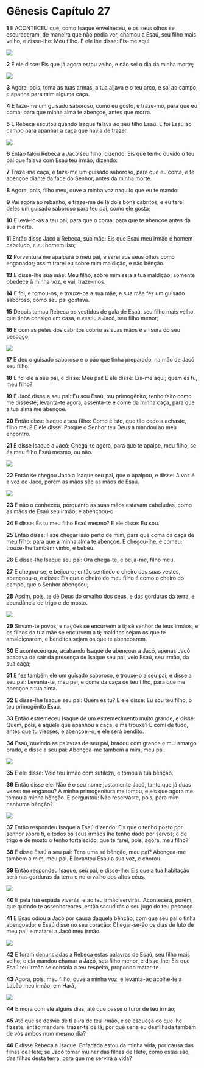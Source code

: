 # Gênesis Capítulo 27

**1** 	E ACONTECEU que, como Isaque envelheceu, e os seus olhos se escureceram, de maneira que não podia ver, chamou a Esaú, seu filho mais velho, e disse-lhe: Meu filho. E ele lhe disse: Eis-me aqui.

![](../Images/SweetPublishing/1-27-1.jpg) 

**2** 	E ele disse: Eis que já agora estou velho, e não sei o dia da minha morte;

![](../Images/SweetPublishing/1-27-2.jpg) 

**3** 	Agora, pois, toma as tuas armas, a tua aljava e o teu arco, e sai ao campo, e apanha para mim alguma caça.

**4** 	E faze-me um guisado saboroso, como eu gosto, e traze-mo, para que eu coma; para que minha alma te abençoe, antes que morra.

**5** 	E Rebeca escutou quando Isaque falava ao seu filho Esaú. E foi Esaú ao campo para apanhar a caça que havia de trazer.

![](../Images/SweetPublishing/1-27-3.jpg) 

**6** 	Então falou Rebeca a Jacó seu filho, dizendo: Eis que tenho ouvido o teu pai que falava com Esaú teu irmão, dizendo:

**7** 	Traze-me caça, e faze-me um guisado saboroso, para que eu coma, e te abençoe diante da face do Senhor, antes da minha morte.

**8** 	Agora, pois, filho meu, ouve a minha voz naquilo que eu te mando:

**9** 	Vai agora ao rebanho, e traze-me de lá dois bons cabritos, e eu farei deles um guisado saboroso para teu pai, como ele gosta;

**10** 	E levá-lo-ás a teu pai, para que o coma; para que te abençoe antes da sua morte.

**11** 	Então disse Jacó a Rebeca, sua mãe: Eis que Esaú meu irmão é homem cabeludo, e eu homem liso;

**12** 	Porventura me apalpará o meu pai, e serei aos seus olhos como enganador; assim trarei eu sobre mim maldição, e não bênção.

**13** 	E disse-lhe sua mãe: Meu filho, sobre mim seja a tua maldição; somente obedece à minha voz, e vai, traze-mos.

**14** 	E foi, e tomou-os, e trouxe-os a sua mãe; e sua mãe fez um guisado saboroso, como seu pai gostava.

**15** 	Depois tomou Rebeca os vestidos de gala de Esaú, seu filho mais velho, que tinha consigo em casa, e vestiu a Jacó, seu filho menor;

**16** 	E com as peles dos cabritos cobriu as suas mãos e a lisura do seu pescoço;

![](../Images/SweetPublishing/1-27-4.jpg) 

**17** 	E deu o guisado saboroso e o pão que tinha preparado, na mão de Jacó seu filho.

**18** 	E foi ele a seu pai, e disse: Meu pai! E ele disse: Eis-me aqui; quem és tu, meu filho?

**19** 	E Jacó disse a seu pai: Eu sou Esaú, teu primogênito; tenho feito como me disseste; levanta-te agora, assenta-te e come da minha caça, para que a tua alma me abençoe.

**20** 	Então disse Isaque a seu filho: Como é isto, que tão cedo a achaste, filho meu? E ele disse: Porque o Senhor teu Deus a mandou ao meu encontro.

**21** 	E disse Isaque a Jacó: Chega-te agora, para que te apalpe, meu filho, se és meu filho Esaú mesmo, ou não.

![](../Images/SweetPublishing/1-27-5.jpg) 

**22** 	Então se chegou Jacó a Isaque seu pai, que o apalpou, e disse: A voz é a voz de Jacó, porém as mãos são as mãos de Esaú.

![](../Images/SweetPublishing/1-27-6.jpg) 

**23** 	E não o conheceu, porquanto as suas mãos estavam cabeludas, como as mãos de Esaú seu irmão; e abençoou-o.

**24** 	E disse: És tu meu filho Esaú mesmo? E ele disse: Eu sou.

**25** 	Então disse: Faze chegar isso perto de mim, para que coma da caça de meu filho; para que a minha alma te abençoe. E chegou-lhe, e comeu; trouxe-lhe também vinho, e bebeu.

**26** 	E disse-lhe Isaque seu pai: Ora chega-te, e beija-me, filho meu.

**27** 	E chegou-se, e beijou-o; então sentindo o cheiro das suas vestes, abençoou-o, e disse: Eis que o cheiro do meu filho é como o cheiro do campo, que o Senhor abençoou;

**28** 	Assim, pois, te dê Deus do orvalho dos céus, e das gorduras da terra, e abundância de trigo e de mosto.

![](../Images/SweetPublishing/1-27-7.jpg) 

**29** 	Sirvam-te povos, e nações se encurvem a ti; sê senhor de teus irmãos, e os filhos da tua mãe se encurvem a ti; malditos sejam os que te amaldiçoarem, e benditos sejam os que te abençoarem.

**30** 	E aconteceu que, acabando Isaque de abençoar a Jacó, apenas Jacó acabava de sair da presença de Isaque seu pai, veio Esaú, seu irmão, da sua caça;

**31** 	E fez também ele um guisado saboroso, e trouxe-o a seu pai; e disse a seu pai: Levanta-te, meu pai, e come da caça de teu filho, para que me abençoe a tua alma.

**32** 	E disse-lhe Isaque seu pai: Quem és tu? E ele disse: Eu sou teu filho, o teu primogênito Esaú.

**33** 	Então estremeceu Isaque de um estremecimento muito grande, e disse: Quem, pois, é aquele que apanhou a caça, e ma trouxe? E comi de tudo, antes que tu viesses, e abençoei-o, e ele será bendito.

**34** 	Esaú, ouvindo as palavras de seu pai, bradou com grande e mui amargo brado, e disse a seu pai: Abençoa-me também a mim, meu pai.

![](../Images/SweetPublishing/1-27-8.jpg) 

**35** 	E ele disse: Veio teu irmão com sutileza, e tomou a tua bênção.

**36** 	Então disse ele: Não é o seu nome justamente Jacó, tanto que já duas vezes me enganou? A minha primogenitura me tomou, e eis que agora me tomou a minha bênção. E perguntou: Não reservaste, pois, para mim nenhuma bênção?

![](../Images/SweetPublishing/1-27-9.jpg) 

**37** 	Então respondeu Isaque a Esaú dizendo: Eis que o tenho posto por senhor sobre ti, e todos os seus irmãos lhe tenho dado por servos; e de trigo e de mosto o tenho fortalecido; que te farei, pois, agora, meu filho?

**38** 	E disse Esaú a seu pai: Tens uma só bênção, meu pai? Abençoa-me também a mim, meu pai. E levantou Esaú a sua voz, e chorou.

**39** 	Então respondeu Isaque, seu pai, e disse-lhe: Eis que a tua habitação será nas gorduras da terra e no orvalho dos altos céus.

![](../Images/SweetPublishing/1-27-10.jpg) 

**40** 	E pela tua espada viverás, e ao teu irmão servirás. Acontecerá, porém, que quando te assenhoreares, então sacudirás o seu jugo do teu pescoço.

**41** 	E Esaú odiou a Jacó por causa daquela bênção, com que seu pai o tinha abençoado; e Esaú disse no seu coração: Chegar-se-ão os dias de luto de meu pai; e matarei a Jacó meu irmão.

![](../Images/SweetPublishing/1-27-11.jpg) 

**42** 	E foram denunciadas a Rebeca estas palavras de Esaú, seu filho mais velho; e ela mandou chamar a Jacó, seu filho menor, e disse-lhe: Eis que Esaú teu irmão se consola a teu respeito, propondo matar-te.

**43** 	Agora, pois, meu filho, ouve a minha voz, e levanta-te; acolhe-te a Labão meu irmão, em Harã,

![](../Images/SweetPublishing/1-28-1.jpg) 

**44** 	E mora com ele alguns dias, até que passe o furor de teu irmão;

**45** 	Até que se desvie de ti a ira de teu irmão, e se esqueça do que lhe fizeste; então mandarei trazer-te de lá; por que seria eu desfilhada também de vós ambos num mesmo dia?

**46** 	E disse Rebeca a Isaque: Enfadada estou da minha vida, por causa das filhas de Hete; se Jacó tomar mulher das filhas de Hete, como estas são, das filhas desta terra, para que me servirá a vida?

